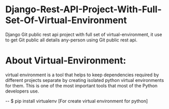 # Django-Rest-API-Project-With-Full-Set-Of-Virtual-Environment
Django Git public rest api project with full set of virtual-environment, it use to get Git public all details any-person using Git public rest api.

# About Virtual-Environment:
virtual environment is a tool that helps to keep dependencies required by different projects separate by creating isolated python virtual environments for them. This is one of the most important tools that most of the Python developers use.

-- $ pip install virtualenv [For create virtual environment for python]
